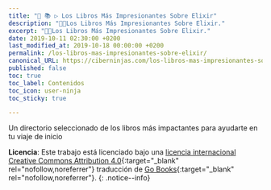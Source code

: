 ```yaml
---
title: "🎁 📚 ▷ Los Libros Más Impresionantes Sobre Elixir"
description: "👨‍💻Los Libros Más Impresionantes Sobre Elixir."
excerpt: "👨‍💻Los Libros Más Impresionantes Sobre Elixir."
date: 2019-10-11 02:30:00 +0200
last_modified_at: 2019-10-18 00:00:00 +0200
permalink: /los-libros-mas-impresionantes-sobre-elixir/
canonical_URL: https://ciberninjas.com/los-libros-mas-impresionantes-sobre-elixir/
published: false
toc: true
toc_label: Contenidos
toc_icon: user-ninja
toc_sticky: true

---
```


Un directorio seleccionado de los libros más impactantes para ayudarte en tu viaje de inicio

**Licencia**: Este trabajo está licenciado bajo una [licencia internacional Creative Commons Attribution 4.0](https://creativecommons.org/licenses/by/4.0/deed.es_ES){:target="_blank" rel="nofollow,noreferrer"} traducción de [Go Books](https://github.com/sger/ElixirBooks#awesome-elixir-books-){:target="_blank" rel="nofollow,noreferrer"}.
{: .notice--info}